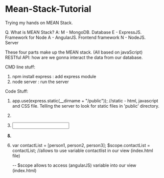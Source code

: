 # Mean-Stack-Tutorial
Trying my hands on MEAN Stack. 


Q. What is MEAN Stack?
A: M - MongoDB. Database
   E - ExpressJS. Framework for Node
   A - AngularJS. Frontend framework
   N - NodeJS. Server 

These four parts make up the MEAN stack. (All based on javaScript)
RESTful API: how are we gonna interact the data from our database.


CMD line stuff:

1. npm install express : add express module
2. node server : run the server


Code Stuff:

1. app.use(express.static(__dirname + "/public")); //static - html, javascript and CSS file. Telling the server to look for static files in 'public' directory.

2. <html ng-app> <!--The ng-app directive defines an AngularJS application. -->

3. <input ng-model="test"> <!-- The ng-model directive binds the value of HTML controls (input, select, textarea) to application data. -->

4. <table class="table" ng-control="AppCtrl"> <!--The ngController directive attaches a controller class to the view-->

5. <tr ng-repeat="contact in contactList"></tr> <!-- The ng-repeat directive repeats an HTML element. contactList is the variable being used from controller.js. Allows us to separate each our our contacts in our contactList variable defined in controller.js-->

6. var contactList = [person1, person2, person3];
    $scope.contactList = contactList; //allows to use variable contactlist in our view (index.html file)

    -- $scope allows to access (angularJS) variable into our view (index.html)